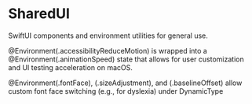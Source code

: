 # SharedUI

SwiftUI components and environment utilities for general use.

@Environment(\.accessibilityReduceMotion) is wrapped into a @Environment(\.animationSpeed) state that allows for user customization and UI testing acceleration on macOS.

@Environment(\.fontFace), (\.sizeAdjustment), and (\.baselineOffset) allow custom font face switching (e.g., for dyslexia) under DynamicType
